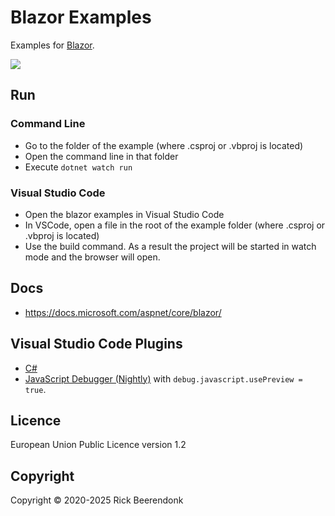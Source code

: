 # Blazor Examples

Examples for [Blazor](https://dotnet.microsoft.com/apps/aspnet/web-apps/blazor).

![](https://img.shields.io/github/license/rickbeerendonk/blazor-examples.svg)

## Run

### Command Line

- Go to the folder of the example (where .csproj or .vbproj is located)
- Open the command line in that folder
- Execute `dotnet watch run`

### Visual Studio Code

- Open the blazor examples in Visual Studio Code
- In VSCode, open a file in the root of the example folder (where .csproj or .vbproj is located)
- Use the build command. As a result the project will be started in watch mode and the browser will open.

## Docs

- https://docs.microsoft.com/aspnet/core/blazor/

## Visual Studio Code Plugins

- [C#](https://marketplace.visualstudio.com/items?itemName=ms-dotnettools.csharp)
- [JavaScript Debugger (Nightly)](https://marketplace.visualstudio.com/items?itemName=ms-vscode.js-debug-nightly) with `debug.javascript.usePreview = true`.

## Licence

European Union Public Licence version 1.2

## Copyright

Copyright © 2020-2025 Rick Beerendonk
